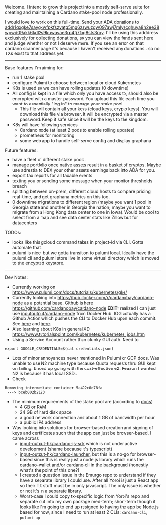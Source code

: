 

Welcome. I intend to grow this project into a mostly self-serve suite
for creating and maintaining a Cardano stake-pool node professionally.

I would love to work on this full-time. Send your ADA donations to [addr1qxgke7saygkwfpkfszvatg5mg6zawuzgw097awj7mlyecghuya8h2ee38wpwd09akk6kdl2s9kuwavae3rp4fj7fxq8sts3rqv](https://explorer.cardano.org/en/no-search-results?query=addr1qxgke7saygkwfpkfszvatg5mg6zawuzgw097awj7mlyecghuya8h2ee38wpwd09akk6kdl2s9kuwavae3rp4fj7fxq8sts3rqv). I'll be using this adddress exclusively for collecting donations, so you can view the funds sent here and judge whether or not I deserve more. If you see an error on that cardano scanner page it's because I haven't received any donations.. so no TXs exist to that address yet.
___________

Base features I'm aiming for:
- run 1 stake pool
- configure Pulumi to choose between local or cloud Kubernetes
- K8s is used so we can have rolling updates (0 downtime)
- All config is kept in a file which only you have access to, should
  also be encrypted with a master password. You upload this file each
  time you want to essentially "log in" to manage your stake pool.
  - This file will contain all your keys (cloud keys, crypto keys).
  You will download this file via browser. It will be encrypted via a master
  password. Keep it safe since it will be the keys to the kingdom.
- K8s will have following services
  - Cardano node (at least 2 pods to enable rolling updates)
  - prometheus for monitoring
  - some web app to handle self-serve config and display graphana

Future features:
- have a fleet of different stake pools.
- manage portfolio once native assets result in a basket of cryptos.
  Maybe use adrestia to DEX your other assets earnings back into ADA
  for you.
- export tax reports for all taxable events
- texting you or sending some message when your monitor thresholds breach
- splitting between on-prem, different cloud hosts to compare pricing
  real-time, and get graphana metrics on this too.
- 0 downtime migrations to different region (maybe you want 1 pool 
  in Georgia state and another in Georgia the nation; maybe you want to 
  migrate from a Hong Kong data center to one in Iowa). Would be cool to select from a map and see data center stats like Zillow but for datacenters


TODOs:
- looks like this gcloud command takes in project-id via CLI. Gotta automate that.
- pulumi is nice, but we gotta transition to pulumi local. Ideally have the
  pulumi cli and pulumi store live in some virtual directory which is moved
  to the encypted keystore.

___________
Dev Notes:
- Currently working on https://www.pulumi.com/docs/tutorials/kubernetes/gke/
- Currently looking into https://hub.docker.com/r/cardanobay/cardano-node as a potential base. Github is here https://github.com/cardanobay/cardano-node **EDIT:** realized I can just use [inputoutput/cardano-node](https://hub.docker.com/r/inputoutput/cardano-node) from Docker Hub. IOG actually has a Github Action which pushes the CLI to Docker Hub upon each commit. See [here](https://github.com/input-output-hk/cardano-node/blob/master/.buildkite/pipeline.yml#L29) and [here](https://github.com/input-output-hk/cardano-node/blob/master/.buildkite/docker-build-push.nix#L40).
- Also learning about K8s in general XD https://www.tutorialspoint.com/kubernetes/kubernetes_jobs.htm
- Using a Service Account rather than clunky GUI auth. Need to
```
export GOOGLE_CREDENTIALS=$(cat credentials.json)
```
- Lots of minor annoyances never mentioned in Pulumi or GCP docs. Was unable to use N2 machine type because Quota requests thru GUI kept on failing. Ended up going with the cost-effective e2. Reason I wanted N2 is because it has local SSD..
- Check
```
Removing intermediate container 5a492c0d78fa
 ---> bceb002b2123
```
- The minimum requirements of the stake pool are (according to [docs](https://docs.cardano.org/en/latest/getting-started/stake-pool-operators/hardware-requirements.html))
  - 4 GB or RAM
  - 24 GB of hard disk space
  - a good network connection and about 1 GB of bandwidth per hour
  - a public IP4 address
- Was looking into solutions for browser-based creation and signing of keys and certificates such that the app can just be browser-based. I came across 
  - [input-output-hk/cardano-js-sdk](https://github.com/input-output-hk/cardano-js-sdk) which is not under active development (shame because it's typescript)
  - [input-output-hk/cardano-launcher](https://github.com/input-output-hk/cardano-launcher), but this is a no-go for browser-based since this is really just a node.js library which runs the cardano-wallet and/or cardano-cli in the background (honestly what's the point of this one?)
  - I created a question issue in the Emurgo repo to understand if they have a separate library I could use. After all Yoroi is just a React app so their TX stuff must be in only javascript. The only issue is whether or not it's in a separate library.
  - Worst-case I could copy tx-specific logic from Yoroi's repo and separate out into my own package med-term; short-term though it looks like I'm going to end up resigned to having the app be Node.js based for now, since I need to run at least 2 CLIs: `cardano-cli`, `pulumi up`